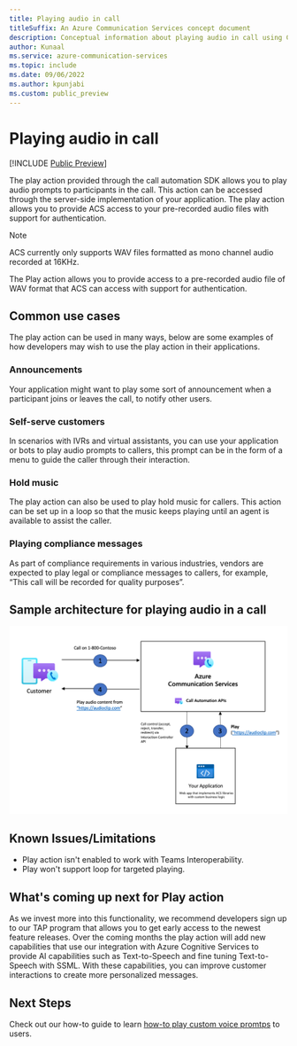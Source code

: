 ```yaml
---
title: Playing audio in call
titleSuffix: An Azure Communication Services concept document
description: Conceptual information about playing audio in call using Call Automation.
author: Kunaal
ms.service: azure-communication-services
ms.topic: include
ms.date: 09/06/2022
ms.author: kpunjabi
ms.custom: public_preview
---
```


# Playing audio in call

[!INCLUDE [Public Preview](../../includes/public-preview-include-document.md)]

The play action provided through the call automation SDK allows you to play audio prompts to participants in the call. This action can be accessed through the server-side implementation of your application. The play action allows you to provide ACS access to your pre-recorded audio files with support for authentication. 

> [!NOTE]
> ACS currently only supports WAV files formatted as mono channel audio recorded at 16KHz.

The Play action allows you to provide access to a pre-recorded audio file of WAV format that ACS can access with support for authentication.

## Common use cases 

The play action can be used in many ways, below are some examples of how developers may wish to use the play action in their applications. 

### Announcements
Your application might want to play some sort of announcement when a participant joins or leaves the call, to notify other users.

### Self-serve customers

In scenarios with IVRs and virtual assistants, you can use your application or bots to play audio prompts to callers, this prompt can be in the form of a menu to guide the caller through their interaction.

### Hold music
The play action can also be used to play hold music for callers. This action can be set up in a loop so that the music keeps playing until an agent is available to assist the caller.

### Playing compliance messages
As part of compliance requirements in various industries, vendors are expected to play legal or compliance messages to callers, for example, “This call will be recorded for quality purposes”.

## Sample architecture for playing audio in a call

![Screenshot of flow for play action.](./media/play-action-flow.png)

## Known Issues/Limitations
- Play action isn't enabled to work with Teams Interoperability.
- Play won't support loop for targeted playing.

## What's coming up next for Play action
As we invest more into this functionality, we recommend developers sign up to our TAP program that allows you to get early access to the newest feature releases. Over the coming months the play action will add new capabilities that use our integration with Azure Cognitive Services to provide AI capabilities such as Text-to-Speech and fine tuning Text-to-Speech with SSML. With these capabilities, you can improve customer interactions to create more personalized messages.

## Next Steps
Check out our how-to guide to learn [how-to play custom voice promtps]((../../quickstarts/voice-video-calling/Play-Action.md)) to users.
